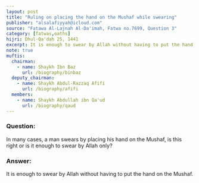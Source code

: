 ```yaml
---
layout: post
title: "Ruling on placing the hand on the Mushaf while swearing"
publisher: "alsalafiyyah@icloud.com"
source: "Fatawa Al-Lajnah Al-Da'imah, Fatwa no.7699, Question 3"
category: [fatwas,oaths]
hijri: Dhul-Qa'dah 25, 1441
excerpt: It is enough to swear by Allah without having to put the hand on the Mushaf.
note: true
muftis:
  chairman:
    - name: Shaykh Ibn Baz
      url: /biography/binbaz
  deputy_chairman:
    - name: Shaykh Abdul-Razzaq Afifi
      url: /biography/afifi
  members: 
    - name: Shaykh Abdullah ibn Qa'ud
      url: /biography/qaud
---
```


### Question: 
In many cases, a man swears by placing his hand on the Mushaf, is this right or is it enough to swear by Allah only?  

### Answer: 
It is enough to swear by Allah without having to put the hand on the Mushaf.
